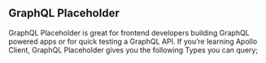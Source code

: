 ## GraphQL Placeholder

GraphQL Placeholder is great for frontend developers building GraphQL powered apps or for quick testing a GraphQL API. If you’re learning Apollo Client, GraphQL Placeholder gives you the following Types you can query;

